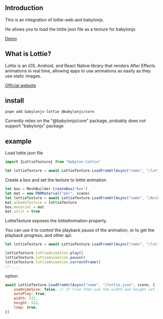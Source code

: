 ## Introduction
This is an integration of lottie-web and babylonjs.

He allows you to load the lottie json file as a texture for babylonjs

[Demo](https://babylonjs-lottie-demo.netlify.app/)


## What is Lottie?

Lottie is an iOS, Android, and React Native library that renders After Effects animations in real time, allowing apps to use animations as easily as they use static images.

[Official website](https://airbnb.design/lottie/)
## install
```shell
pnpm add babylonjs-lottie @babylonjs/core
```

Currently relies on the "@babylonjs/core" package, probably does not support "babylonjs" package

## example

Load lottie json file
```javascript
import {LottieTexture} from "babylon-lottie"

let lottieTexture = await LottieTexture.LoadFromUrlAsync("name", "/lottie.json", scene, {} /*option*/)
```

Create a box and set the texture to lottie animation
```javascript
let box = MeshBuilder.CreateBox("box")
let mat = new PBRMaterial("pbr", scene)
let lottieTexture = await LottieTexture.LoadFromUrlAsync("name", "/Aniki Hamster.json", scene, {} /*option*/)
mat.albedoTexture = lottieTexture
box.material = mat
mat.unlit = true
```

LottieTexture exposes the lottieAnimation property.

You can use it to control the playback pause of the animation, or to get the playback progress, and other api.
```javascript
let lottieTexture = await LottieTexture.LoadFromUrlAsync("name", "/lottie.json", scene, {} /*option*/)

lottieTexture.lottieAnimation.play()
lottieTexture.lottieAnimation.pause()
lottieTexture.lottieAnimation.currentFrame()
//....
```
option
```javascript
await LottieTexture.LoadFromUrlAsync("name", "/lottie.json", scene, {
    useAnimeSize: false, // If true then use the width and height set in the animation file
    autoPlay: true,
    width: 512,
    height: 512,
    loop: true,
})

```
